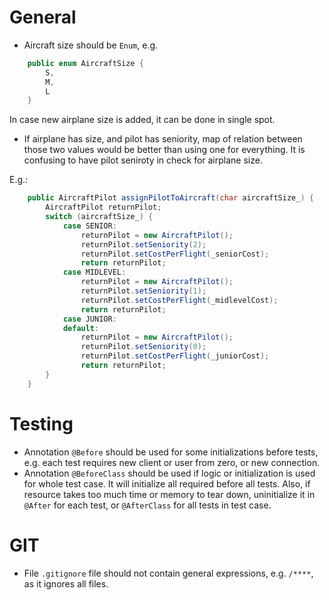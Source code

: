 # General

- Aircraft size should be `Enum`, e.g.

```java
	public enum AircraftSize {
		S, 
		M,
		L		
	}
```

In case new airplane size is added, it can be done in single spot.

- If airplane has size, and pilot has seniority, map of relation between those two values would be better than using one for everything. It is confusing to have pilot seniroty in check for airplane size.

E.g.:

```java
	public AircraftPilot assignPilotToAircraft(char aircraftSize_) {
        AircraftPilot returnPilot;
        switch (aircraftSize_) {
            case SENIOR:
                returnPilot = new AircraftPilot();
                returnPilot.setSeniority(2);
                returnPilot.setCostPerFlight(_seniorCost);
                return returnPilot;
            case MIDLEVEL:
                returnPilot = new AircraftPilot();
                returnPilot.setSeniority(1);
                returnPilot.setCostPerFlight(_midlevelCost);
                return returnPilot;
            case JUNIOR:
            default:
                returnPilot = new AircraftPilot();
                returnPilot.setSeniority(0);
                returnPilot.setCostPerFlight(_juniorCost);
                return returnPilot;
        }
    }
```


# Testing

- Annotation `@Before` should be used for some initializations before tests, e.g. each test requires new client or user from zero, or new connection.
- Annotation `@BeforeClass` should be used if logic or initialization is used for whole test case. It will initialize all required before all tests. Also, if resource takes too much time or memory to tear down, uninitialize it in `@After` for each test, or `@AfterClass` for all tests in test case.

# GIT

- File `.gitignore` file should not contain general expressions, e.g. `/****`, as it ignores all files.
